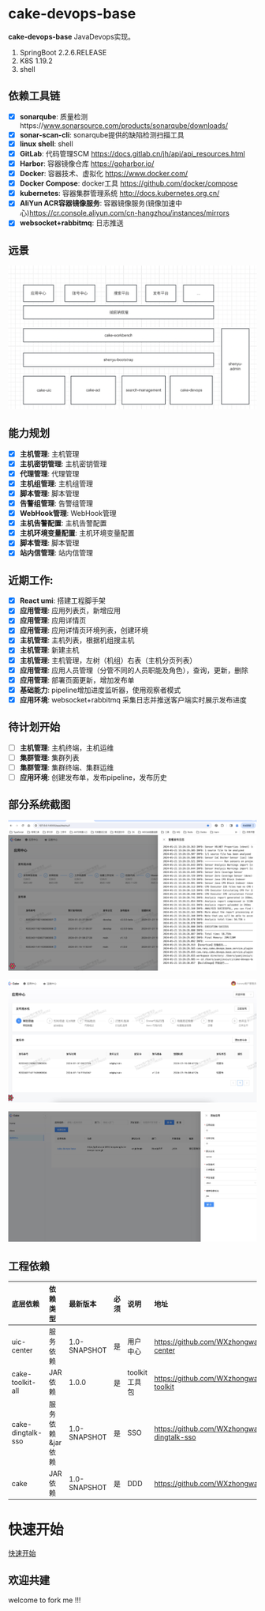 # cake-devops-base

**cake-devops-base** JavaDevops实现。

1. SpringBoot 2.2.6.RELEASE
2. K8S 1.19.2
3. shell

## 依赖工具链

- [x] **sonarqube**: 质量检测https://www.sonarsource.com/products/sonarqube/downloads/
- [x] **sonar-scan-cli**: sonarqube提供的缺陷检测扫描工具
- [x] **linux shell**: shell
- [x] **GitLab**: 代码管理SCM https://docs.gitlab.cn/jh/api/api_resources.html
- [x] **Harbor**: 容器镜像仓库 https://goharbor.io/
- [x] **Docker**: 容器技术、虚拟化 https://www.docker.com/
- [x] **Docker Compose**: docker工具 https://github.com/docker/compose
- [x] **kubernetes**: 容器集群管理系统 http://docs.kubernetes.org.cn/
- [x] **AliYun ACR容器镜像服务**: 容器镜像服务(镜像加速中心)https://cr.console.aliyun.com/cn-hangzhou/instances/mirrors
- [x] **websocket+rabbitmq**: 日志推送

## 远景

![ROBOT](https://github.com/WXzhongwang/cake-devops-base/blob/main/images/future.png)

## 能力规划

- [x] **主机管理**: 主机管理
- [x] **主机密钥管理**: 主机密钥管理
- [x] **代理管理**: 代理管理
- [x] **主机组管理**: 主机组管理
- [x] **脚本管理**: 脚本管理
- [x] **告警组管理**: 告警组管理
- [x] **WebHook管理**: WebHook管理
- [x] **主机告警配置**: 主机告警配置
- [x] **主机环境变量配置**: 主机环境变量配置
- [x] **脚本管理**: 脚本管理
- [x] **站内信管理**: 站内信管理

## 近期工作:

- [x] **React umi**: 搭建工程脚手架
- [x] **应用管理**: 应用列表页，新增应用
- [x] **应用管理**: 应用详情页
- [x] **应用管理**: 应用详情页环境列表，创建环境
- [x] **主机管理**: 主机列表，根据机组搜主机
- [x] **主机管理**: 新建主机
- [x] **主机管理**: 主机管理，左树（机组）右表（主机分页列表）
- [x] **应用管理**: 应用人员管理（分管不同的人员职能及角色），查询，更新，删除
- [x] **应用管理**: 部署页面更新，增加发布单
- [x] **基础能力**: pipeline增加进度监听器，使用观察者模式
- [x] **应用环境**: websocket+rabbitmq 采集日志并推送客户端实时展示发布进度

## 待计划开始

- [ ] **主机管理**: 主机终端，主机运维
- [ ] **集群管理**: 集群列表
- [ ] **集群管理**: 集群终端、集群运维
- [ ] **应用环境**: 创建发布单，发布pipeline，发布历史

## 部分系统截图

![log_display.png](https://github.com/WXzhongwang/cake-devops-base/blob/main/images%2Flog_display.png)

![ROBOT](https://github.com/WXzhongwang/cake-devops-base/blob/main/images/WechatIMG869.jpeg)

![ROBOT](https://github.com/WXzhongwang/cake-devops-base/blob/main/images/web.jpg)

## 工程依赖

| 底层依赖              | 依赖类型       | 最新版本         | 必须 | 说明         | 地址                                               |
|:------------------|:-----------|:-------------|:---|:-----------|:-------------------------------------------------|
| uic-center        | 服务依赖       | 1.0-SNAPSHOT | 是  | 用户中心       | https://github.com/WXzhongwang/uic-center        | 
| cake-toolkit-all  | JAR 依赖     | 1.0.0        | 是  | toolkit工具包 | https://github.com/WXzhongwang/cake-toolkit      | 
| cake-dingtalk-sso | 服务依赖&jar依赖 | 1.0-SNAPSHOT | 是  | SSO        | https://github.com/WXzhongwang/cake-dingtalk-sso | 
| cake              | JAR 依赖     | 1.0-SNAPSHOT | 是  | DDD        | https://github.com/WXzhongwang/cake              | 

# 快速开始

[快速开始](https://github.com/WXzhongwang/cake-devops-base/blob/main/README_QUICKSTART.md)

## 欢迎共建

welcome to fork me !!!